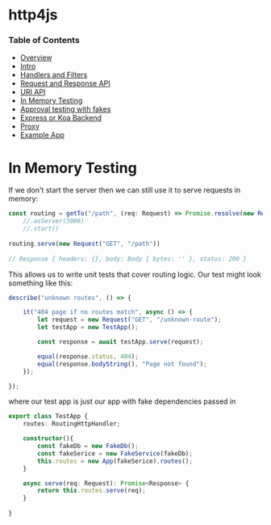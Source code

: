 # http4js

### Table of Contents

- [Overview](/http4js/#basics)
- [Intro](/http4js/Intro/#intro)
- [Handlers and Filters](/http4js/Handlers-and-filters/#handlers-and-filters)
- [Request and Response API](/http4js/Request-and-response-api/#request-and-response-api)
- [URI API](/http4js/Uri-api/#uri-api)
- [In Memory Testing](/http4js/In-memory-testing/#in-memory-testing)
- [Approval testing with fakes](/http4js/Approval-testing-with-fakes/#approval-testing-with-fakes)
- [Express or Koa Backend](/http4js/Express-or-koa-backend/#express-or-koa-backend)
- [Proxy](/http4js/Proxy/#proxy)
- [Example App](https://github.com/TomShacham/http4js-eg)

# In Memory Testing

If we don't start the server then we can still use it to serve requests in memory:

```typescript
const routing = getTo("/path", (req: Request) => Promise.resolve(new Response(200)))
    //.asServer(3000)
    //.start()    
    
routing.serve(new Request("GET", "/path"))
     
// Response { headers: {}, body: Body { bytes: '' }, status: 200 }
```

This allows us to write unit tests that cover routing logic. 
Our test might look something like this:

```typescript
describe("unknown routes", () => {

    it("404 page if no routes match", async () => {
        let request = new Request("GET", "/unknown-route");
        let testApp = new TestApp();

        const response = await testApp.serve(request);

        equal(response.status, 404);
        equal(response.bodyString(), "Page not found");
    });

});
```

where our test app is just our app with fake dependencies passed in

```typescript
export class TestApp {
    routes: RoutingHttpHandler;

    constructor(){
        const fakeDb = new FakeDb();
        const fakeSerice = new FakeService(fakeDb);
        this.routes = new App(fakeSerice).routes();
    }

    async serve(req: Request): Promise<Response> {
        return this.routes.serve(req);
    }
   
}
```
